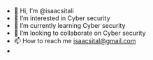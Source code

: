 - 👋 Hi, I’m @isaacsitali
- 👀 I’m interested in Cyber security
- 🌱 I’m currently learning Cyber security
- 💞️ I’m looking to collaborate on Cyber security
- 📫 How to reach me isaacsital@gmail.com
- 

<!---
isaacsitali/isaacsitali is a ✨ special ✨ repository because its `README.md` (this file) appears on your GitHub profile.
You can click the Preview link to take a look at your changes.
--->
